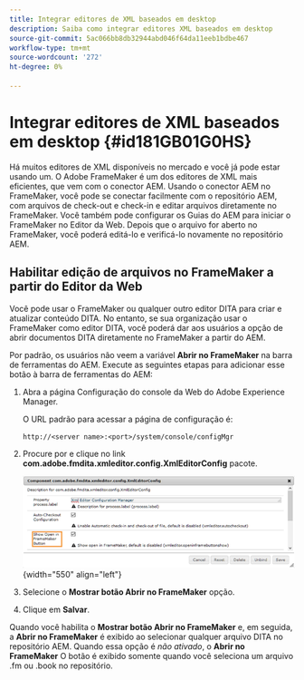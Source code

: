 ```yaml
---
title: Integrar editores de XML baseados em desktop
description: Saiba como integrar editores XML baseados em desktop
source-git-commit: 5ac066bb8db32944abd046f64da11eeb1bdbe467
workflow-type: tm+mt
source-wordcount: '272'
ht-degree: 0%

---
```



# Integrar editores de XML baseados em desktop {#id181GB01G0HS}

Há muitos editores de XML disponíveis no mercado e você já pode estar usando um. O Adobe FrameMaker é um dos editores de XML mais eficientes, que vem com o conector AEM. Usando o conector AEM no FrameMaker, você pode se conectar facilmente com o repositório AEM, com arquivos de check-out e check-in e editar arquivos diretamente no FrameMaker. Você também pode configurar os Guias do AEM para iniciar o FrameMaker no Editor da Web. Depois que o arquivo for aberto no FrameMaker, você poderá editá-lo e verificá-lo novamente no repositório AEM.

## Habilitar edição de arquivos no FrameMaker a partir do Editor da Web

Você pode usar o FrameMaker ou qualquer outro editor DITA para criar e atualizar conteúdo DITA. No entanto, se sua organização usar o FrameMaker como editor DITA, você poderá dar aos usuários a opção de abrir documentos DITA diretamente no FrameMaker a partir do AEM.

Por padrão, os usuários não veem a variável **Abrir no FrameMaker** na barra de ferramentas do AEM. Execute as seguintes etapas para adicionar esse botão à barra de ferramentas do AEM:

1. Abra a página Configuração do console da Web do Adobe Experience Manager.

   O URL padrão para acessar a página de configuração é:

   ```http
   http://<server name>:<port>/system/console/configMgr
   ```

1. Procure por e clique no link **com.adobe.fmdita.xmleditor.config.XmlEditorConfig** pacote.

   ![](assets/open-in-fm-toolbar.png){width="550" align="left"}

1. Selecione o **Mostrar botão Abrir no FrameMaker** opção.

1. Clique em **Salvar**.


Quando você habilita o **Mostrar botão Abrir no FrameMaker** e, em seguida, a **Abrir no FrameMaker** é exibido ao selecionar qualquer arquivo DITA no repositório AEM. Quando essa opção é *não ativado*, o **Abrir no FrameMaker** O botão é exibido somente quando você seleciona um arquivo .fm ou .book no repositório.

